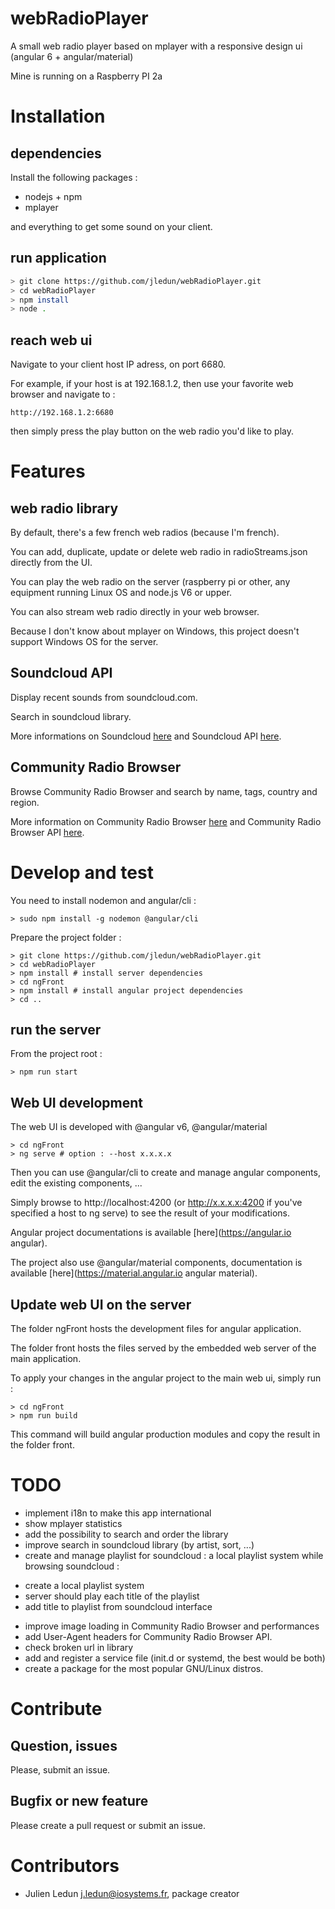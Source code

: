 # webRadioPlayer

A small web radio player based on mplayer with a responsive design ui (angular 6 + angular/material)

Mine is running on a Raspberry PI 2a

# Installation

## dependencies

Install the following packages :
* nodejs + npm
* mplayer

and everything to get some sound on your client.

## run application

```bash
> git clone https://github.com/jledun/webRadioPlayer.git
> cd webRadioPlayer
> npm install
> node .
```

## reach web ui

Navigate to your client host IP adress, on port 6680.

For example, if your host is at 192.168.1.2, then use your favorite web browser and navigate to :

```
http://192.168.1.2:6680
```

then simply press the play button on the web radio you'd like to play.

# Features

## web radio library

By default, there's a few french web radios (because I'm french).

You can add, duplicate, update or delete web radio in radioStreams.json directly from the UI.

You can play the web radio on the server (raspberry pi or other, any equipment running Linux OS and node.js V6 or upper.

You can also stream web radio directly in your web browser.

Because I don't know about mplayer on Windows, this project doesn't support Windows OS for the server.

## Soundcloud API

Display recent sounds from soundcloud.com.

Search in soundcloud library.

More informations on Soundcloud [here](https://soundcloud.com/ "Soundcloud.com") and Soundcloud API [here](https://developers.soundcloud.com/ "Soundcloud API").

## Community Radio Browser

Browse Community Radio Browser and search by name, tags, country and region.

More information on Community Radio Browser [here](http://www.radio-browser.info/gui/#/ "Community Radio Browser") and Community Radio Browser API [here](http://www.radio-browser.info/webservice "Community Radio Browser API").

# Develop and test

You need to install nodemon and angular/cli :

```
> sudo npm install -g nodemon @angular/cli
```

Prepare the project folder :

```
> git clone https://github.com/jledun/webRadioPlayer.git
> cd webRadioPlayer
> npm install # install server dependencies
> cd ngFront
> npm install # install angular project dependencies
> cd ..
```

## run the server

From the project root :

```
> npm run start
```

## Web UI development

The web UI is developed with @angular v6, @angular/material

```
> cd ngFront
> ng serve # option : --host x.x.x.x
```
Then you can use @angular/cli to create and manage angular components, edit the existing components, ...

Simply browse to http://localhost:4200 (or http://x.x.x.x:4200 if you've specified a host to ng serve) to see the result of your modifications.

Angular project documentations is available [here](https://angular.io angular).

The project also use @angular/material components, documentation is available [here](https://material.angular.io angular material).

## Update web UI on the server

The folder ngFront hosts the development files for angular application.

The folder front hosts the files served by the embedded web server of the main application.

To apply your changes in the angular project to the main web ui, simply run :

```
> cd ngFront
> npm run build
```
This command will build angular production modules and copy the result in the folder front.

# TODO

* implement i18n to make this app international
* show mplayer statistics
* add the possibility to search and order the library
* improve search in soundcloud library (by artist, sort, ...)
* create and manage playlist for soundcloud : a local playlist system while browsing soundcloud :
 - create a local playlist system
 - server should play each title of the playlist
 - add title to playlist from soundcloud interface
* improve image loading in Community Radio Browser and performances
* add User-Agent headers for Community Radio Browser API.
* check broken url in library
* add and register a service file (init.d or systemd, the best would be both)
* create a package for the most popular GNU/Linux distros.

# Contribute

## Question, issues

Please, submit an issue.

## Bugfix or new feature

Please create a pull request or submit an issue.

# Contributors

* Julien Ledun <j.ledun@iosystems.fr>, package creator


